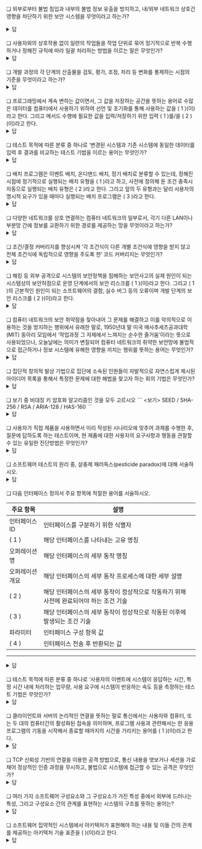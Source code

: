 ❏ 외부로부터 불법 침입과 내부의 불법 정보 유출을 방지하고, 내/외부 네트워크 상호간 영향을 차단하기 위한 보안 시스템을 무엇이라고 하는가? 

<details markdown="1">
<summary>답</summary>방화벽(Firewall)</details>

<br>
❏ 사용자와의 상호작용 없이 일련의 작업들을 작업 단위로 묶어 정기적으로 반복 수행하거나 정해진 규칙에 따라 일괄 처리하는 방법을 이르는 말은 무엇인가?

<details markdown="1">
<summary>답</summary>배치 프로그램(batch program)</details>

<br>
❏ 개발 과정의 각 단계의 산출물을 검토, 평가, 조정, 처리 등 변화를 통제하는 시점의 기준을 무엇이라고 하는가?

<details markdown="1">
<summary>답</summary>베이스라인(Baseline)</details>

<br>
❏ 프로그래밍에서 계속 변하는 값이면서, 그 값을 저장하는 공간을 뜻하는 용어로  수많은 데이터를 컴퓨터에서 사용하기 위하여 선언 및 초기화를 통해 사용하는 값을 ( 1 )(이)라고 한다. 그리고 메서드 수행에 필요한 값을 입력/저장하기 위한 입력  ( 1 )를/을 ( 2 )(이)라고 한다.

<details markdown="1">
<summary>답</summary>1 변수(variable) 2 파라미터(parameter)</details>

<br>
❏ 테스트 목적에 따른 분류 중 하나로 ‘변경된 시스템과 기존 시스템에 동일한 데이터를 입력 후 결과를 비교하는 테스트 기법을 이르는 용어는 무엇인가?

<details markdown="1">
<summary>답</summary>병행 테스트(parallel Test)</details>

<br>
❏ 배치 프로그램은 이벤트 배치, 온디맨드 배치, 정기 배치로 분류할 수 있는데, 정해진 시점에 정기적으로 실행되는 배치 유형을 (  1  )라고 하고, 사전에 정의해 둔 조건 충족시 자동으로 실행되는 배치 유형은 (  2  )라고 한다. 그리고 앞의 두 유형과는 달리 사용자의 명시적 요구가 있을 때마다 실행되는 배치 프로그램은 (  3  )라고 한다.

<details markdown="1">
<summary>답</summary>1 정기 배치  2 이벤트 배치  3 온디맨드배치</details>

<br>
❏ 다양한 네트워크를 상호 연결하는 컴퓨터 네트워크의 일부로서, 각기 다른 LAN이나 부분망 간에 정보를 교환하기 위한 경로를 제공하는 망을 무엇이라고 하는가?

<details markdown="1">
<summary>답</summary>백본망(backbone network)</details>

<br>
❏ 조건/결정 커버리지를 향상시켜 ‘각 조건식이 다른 개별 조건식에 영향을 받지 않고 전체 조건식에 독립적으로 영향을 주도록 한’ 코드 커버리지는 무엇인가? 

<details markdown="1">
<summary>답</summary>변경조건/결정 커버리지</details>

<br>
❏ 해킹 등 외부 공격으로 시스템의 보안정책을 침해하는 보안사고의 실제 원인이 되는 시스템상의 보안허점으로 운영 단계에서의 보안 리스크를 (  1  )(이)라고 한다. 그리고 (   1   )의 근본적인 원인이 되는 소프트웨어의 결함, 실수 버그 등의 오류이며 개발 단계의 보안 리스크를 (   2   )(이)라고 한다.

<details markdown="1">
<summary>답</summary>1 보안 취약점(Vulnerability)   2 보안 약점(Weakness)</details>

<br>
❏ 컴퓨터 네트워크의 보안 취약점을 찾아내어 그 문제를 해결하고 이를 악의적으로 이용하는 것을 방지하는 행위에서 유래한 말로, 1950년대 말 미국 매사추세츠공과대학(MIT) 동아리 모임에서 ‘작업과정 그 자체에서 느껴지는 순수한 즐거움’이라는 뜻으로 사용되었으나, 오늘날에는 의미가 변질되어 컴퓨터 네트워크의 취약한 보안망에 불법적으로 접근하거나 정보 시스템에 유해한 영향을 끼치는 행위를 뜻하는 용어는 무엇인가?

<details markdown="1">
<summary>답</summary>해킹(hacking)</details>

<br>
❏ 집단적 창의적 발상 기법으로 집단에 소속된 인원들이 자발적으로 자연스럽게 제시된 아이디어 목록을 통해서 특정한 문제에 대한 해법을 찾고자 하는 회의 기법은 무엇인가?

<details markdown="1">
<summary>답</summary>브레인스토밍(BrainStorming)</details>

<br>
❏ 보기 중 비대칭 키 암호화 알고리즘인 것을 모두 고르시오
```
<보기>
SEED /  SHA-256 / RSA / ARIA-128 / HAS-160 
```

<details markdown="1">
<summary>답</summary>RSA </details>

<br>
❏ 사용자가 직접 제품을 사용하면서 미리 작성된 시나리오에 맞추어 과제를 수행한 후, 질문에 답하도록 하는 테스트이며, 현 제품에 대한 사용자의 요구사항과 행동을 관찰할 수 있는 유일한 진단방법은 무엇인가?

<details markdown="1">
<summary>답</summary>사용성 테스트(Usability Test) </details>

<br>
❏ 소프트웨어 테스트의 원리 중, 살충제 패러독스(pesticide paradox)에 대해 서술하시오.

<details markdown="1">
<summary>답</summary>살충제 패러독스란 ‘동일한 테스트 케이스에 의한 반복적 테스트는 새로운 버그를 찾지 못한다’라는 이론으로 테스트 케이스의 정기적 리뷰와 개선 및 다른 시각에서의 접근을 강조한 원리이다.</details>

<br>
❏ 다음 인터페이스 정의서 주요 항목에 적절한 용어를 서술하시오.

|주요 항목|설명|
|--------|---|
|인터페이스 ID|인터페이스를 구분하기 위한 식별자|일반적으로 인터페이스 식별성을 강화하기 위해 업무 분류코드와 연속번호를 같이 활용|
|(  1  )|해당 인터페이스를 나타내는 고유 명칭|
|오퍼레이션 명|해당 인터페이스의 세부 동작 명칭|
|오퍼레이션 개요|해당 인터페이스의 세부 동작 프로세스에 대한 세부 설명|
|( 2 )|해당 인터페이스의 세부 동작이 정상적으로 작동하기 위해 사전에 완료되어야 하는 조건 기술|
|( 3 )|해당 인터페이스의 세부 동작이 정상적으로 작동된 이후에 발생되는 조건 기술|
|파라미터|인터페이스 구성 항목 값|
|( 4 )|인터페이스 전송 후 반환되는 값|
----------------------------

<details markdown="1">
<summary>답</summary>[아명오개 전후파반] 1 인터페이스 명  2 사전 조건 3 사후 조건 4 반환 값</details>

<br>
❏ 테스트 목적에 따른 분류 중 하나로 ‘사용자의 이벤트에 시스템이 응답하는 시간, 특정 시간 내에 처리하는 업무량, 사용 요구에 시스템이 반응하는 속도 등을 측정하는 테스트 기법은 무엇인가?

<details markdown="1">
<summary>답</summary>성능 테스트(Performance Test)</details>

<br>
❏ 클라이언트와 서버의 논리적인 연결을 뜻하는 말로 통신에서는 사용자와 컴퓨터, 또는 두 대의 컴퓨터간의 활성화된 접속을 의미하며, 프로그램 사용과 관련해서는 한 응용프로그램의 기동을 시작해서 종료할 때까지의 시간을 가리키는 용어를 (  1  )(이)라고 한다. 

<details markdown="1">
<summary>답</summary>세션(session)</details>

<br>
❏ TCP 신뢰성 기반의 연결을 이용한 공격 방법으로, 통신 내용을 엿보거나 세션을 가로채어 정상적인 인증 과정을 무시하고, 불법으로 시스템에 접근할 수 있는 공격은 무엇인가?

<details markdown="1">
<summary>답</summary>세션 하이재킹(Session Hijacking)</details>

<br>
❏ 여러 가지 소프트웨어 구성요소와 그 구성요소가 가진 특성 중에서 외부에 드러나는 특성, 그리고 구성요소 간의 관계를 표현하는 시스템의 구조를 뜻하는 용어는?

<details markdown="1">
<summary>답</summary>소프트웨어 아키텍처(Software Architecture)</details>

<br>
❏ 소프트웨어 집약적인 시스템에서 아키텍처가 표현해야 하는 내용 및 이들 간의 관계를 제공하는 아키텍처 기술 표준을 (     )(이)라고 한다. 

<details markdown="1">
<summary>답</summary>소프트웨어 아키텍처 프레임워크(Software Architecture Framework)</details>
